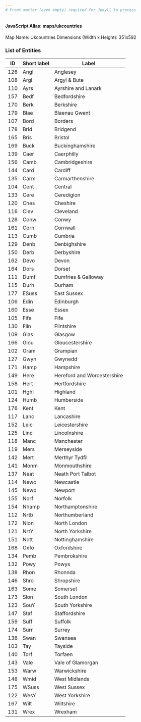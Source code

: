 ```yaml
---
# Front matter (even empty) required for Jekyll to process
---
```


#### JavaScript Alias: maps/ukcountries

Map Name: Ukcountries
Dimensions (Width x Height): 351x592




### List of Entities

ID | Short label | Label
---|---|---|
126|Angl|Anglesey
108|Argl|Argyl & Bute
110|Ayrs|Ayrshire and Lanark
157|Bedf|Bedfordshire
170|Berk|Berkshire
179|Blae|Blaenau Gwent
107|Bord|Borders
178|Brid|Bridgend
165|Bris|Bristol
169|Buck|Buckinghamshire
139|Caer|Caerphilly
156|Camb|Cambridgeshire
144|Card|Cardiff
135|Carm|Carmarthenshire
104|Cent|Central
133|Cere|Ceredigion
120|Ches|Cheshire
116|Clev|Cleveland
128|Conw|Conwy
161|Corn|Cornwall
113|Cumb|Cumbria
129|Denb|Denbighshire
150|Derb|Derbyshire
162|Devo|Devon
164|Dors|Dorset
111|Dumf|Dumfries & Galloway
115|Durh|Durham
177|ESuss|East Sussex
106|Edin|Edinburgh
160|Esse|Essex
105|Fife|Fife
130|Flin|Flintshire
109|Glas|Glasgow
166|Glou|Gloucestershire
102|Gram|Grampian
127|Gwyn|Gwynedd
171|Hamp|Hampshire
149|Here|Hereford and Worcestershire
158|Hert|Hertfordshire
101|Hghl|Highland
124|Humb|Humberside
176|Kent|Kent
117|Lanc|Lancashire
152|Leic|Leicestershire
125|Linc|Lincolnshire
118|Manc|Manchester
119|Mers|Merseyside
142|Mert|Merthyr Tydfil
141|Monm|Monmouthshire
137|Neat|Neath Port Talbot
114|Newc|Newcastle
145|Newp|Newport
155|Norf|Norfolk
154|Nhamp|Northamptonshire
112|Nrtb|Northumberland
172|Nlon|North London
121|NrtY|North Yorkshire
151|Nott|Nottinghamshire
168|Oxfo|Oxfordshire
134|Pemb|Pembrokshire
132|Powy|Powys
138|Rhon|Rhonnda
146|Shro|Shropshire
163|Some|Somerset
173|Slon|South London
123|SouY|South Yorkshire
147|Staf|Staffordshire
159|Suff|Suffolk
174|Surr|Surrey
136|Swan|Swansea
103|Tay|Tayside
140|Torf|Torfaen
143|Vale|Vale of Glamorgan
153|Warw|Warwickshire
148|Wmid|West Midlands
175|WSuss|West Sussex
122|WesY|West Yorkshire
167|Wilt|Wiltshire
131|Wrex|Wrexham		